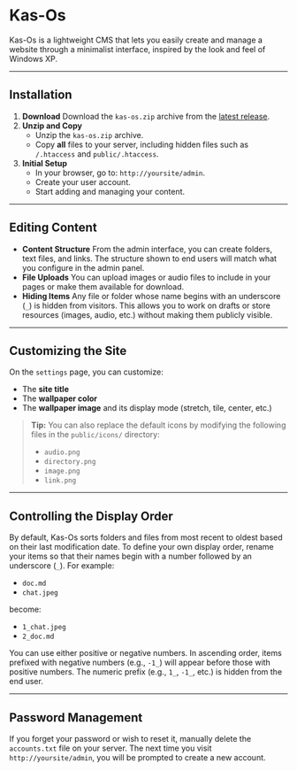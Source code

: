 # Kas-Os

Kas-Os is a lightweight CMS that lets you easily create and manage a website through a minimalist interface, inspired by the look and feel of Windows XP.

---

## Installation

1. **Download**
   Download the `kas-os.zip` archive from the [latest release](https://github.com/achtaitaipai/kas-os/releases/latest).
2. **Unzip and Copy**
   - Unzip the `kas-os.zip` archive.
   - Copy **all** files to your server, including hidden files such as `/.htaccess` and `public/.htaccess`.
3. **Initial Setup**
   - In your browser, go to: `http://yoursite/admin`.
   - Create your user account.
   - Start adding and managing your content.

---

## Editing Content

- **Content Structure**
  From the admin interface, you can create folders, text files, and links. The structure shown to end users will match what you configure in the admin panel.
- **File Uploads**
  You can upload images or audio files to include in your pages or make them available for download.
- **Hiding Items**
  Any file or folder whose name begins with an underscore (`_`) is hidden from visitors. This allows you to work on drafts or store resources (images, audio, etc.) without making them publicly visible.

---

## Customizing the Site

On the `settings` page, you can customize:

- The **site title**
- The **wallpaper color**
- The **wallpaper image** and its display mode (stretch, tile, center, etc.)

> **Tip:** You can also replace the default icons by modifying the following files in the `public/icons/` directory:
>
> - `audio.png`
> - `directory.png`
> - `image.png`
> - `link.png`

---

## Controlling the Display Order

By default, Kas-Os sorts folders and files from most recent to oldest based on their last modification date.
To define your own display order, rename your items so that their names begin with a number followed by an underscore (`_`). For example:

- `doc.md`
- `chat.jpeg`

become:

- `1_chat.jpeg`
- `2_doc.md`

You can use either positive or negative numbers. In ascending order, items prefixed with negative numbers (e.g., `-1_`) will appear before those with positive numbers. The numeric prefix (e.g., `1_`, `-1_`, etc.) is hidden from the end user.

---

## Password Management

If you forget your password or wish to reset it, manually delete the `accounts.txt` file on your server. The next time you visit `http://yoursite/admin`, you will be prompted to create a new account.
